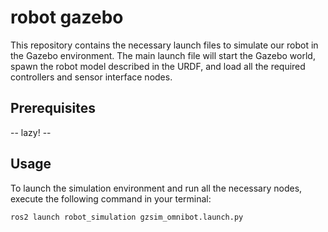 # robot gazebo
This repository contains the necessary launch files to simulate our robot in the Gazebo environment. The main launch file will start the Gazebo world, spawn the robot model described in the URDF, and load all the required controllers and sensor interface nodes.

## Prerequisites
-- lazy! --

## Usage
To launch the simulation environment and run all the necessary nodes, execute the following command in your terminal:
```
ros2 launch robot_simulation gzsim_omnibot.launch.py
```
